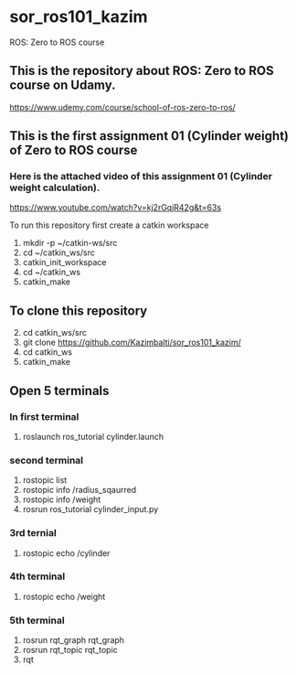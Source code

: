 # sor_ros101_kazim
ROS: Zero to ROS course  

## This is the repository about ROS: Zero to ROS course on Udamy.
https://www.udemy.com/course/school-of-ros-zero-to-ros/

## This is the first assignment 01 (Cylinder weight) of Zero to ROS course
### Here is the attached video of this assignment 01 (Cylinder weight calculation).
https://www.youtube.com/watch?v=kj2rGqjR42g&t=63s

To run this repository first create a catkin workspace
1. mkdir -p ~/catkin-ws/src
2. cd ~/catkin_ws/src
3. catkin_init_workspace
4. cd ~/catkin_ws
5. catkin_make 


## To clone this repository 
2. cd catkin_ws/src
2. git clone https://github.com/Kazimbalti/sor_ros101_kazim/
3. cd catkin_ws
4. catkin_make

## Open 5 terminals
### In first terminal
1. roslaunch ros_tutorial cylinder.launch

### second terminal
1. rostopic list
2. rostopic info /radius_sqaurred
3. rostopic info /weight
4. rosrun ros_tutorial cylinder_input.py

### 3rd ternial
1. rostopic echo /cylinder

### 4th terminal 
1. rostopic echo /weight

### 5th terminal
1. rosrun rqt_graph rqt_graph
2. rosrun rqt_topic rqt_topic
3. rqt

